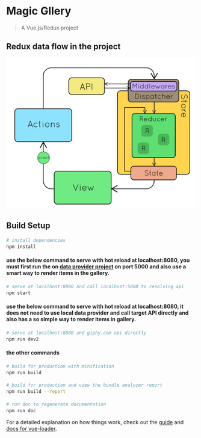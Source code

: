 # Magic Gllery

> A Vue.js/Redux project

## Redux data flow in the project

![Redux Data Flow](https://raw.githubusercontent.com/hedco-dev/magic-gallery/master/images/redux.jpg "Redux Data Flow")

## Build Setup

``` bash
# install dependencies
npm install
```

#### use the below command to serve with hot reload at localhost:8080, you must first run the on [data provider project](https://github.com/hedco-dev/Magic-Photo-Provider) on port 5000 and also use a smart way to render items in the gallery.

``` bash
# serve at localhost:8080 and call localhost:5000 to resolving api
npm start
```

#### use the below command to serve with hot reload at localhost:8080, it does not need to use local data provider and call target API directly and also has a so simple way to render items in gallery.

``` bash
# serve at localhost:8080 and giphy.com api directly
npm run dev2
```
#### the other commands

``` bash
# build for production with minification
npm run build

# build for production and view the bundle analyzer report
npm run build --report

# run doc to regenerate documentation 
npm run doc

```

For a detailed explanation on how things work, check out the [guide](http://vuejs-templates.github.io/webpack/) and [docs for vue-loader](http://vuejs.github.io/vue-loader).
